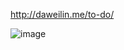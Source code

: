 http://daweilin.me/to-do/

![image](https://github.com/Dawwwei/to-do/assets/149939695/2329ba55-92ec-450a-bf9a-da07e70265b7)
